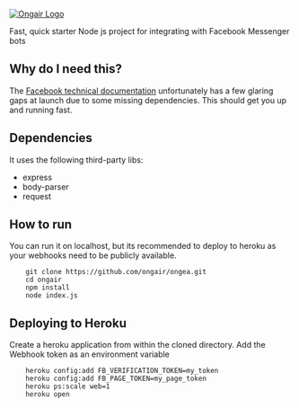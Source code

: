 [![Ongair Logo](https://ongair.im/logo.png)](https://ongair.im/)

Fast, quick starter Node js project for integrating with Facebook Messenger bots

## Why do I need this?
The [Facebook technical documentation](https://developers.facebook.com/docs/messenger-platform/implementation) unfortunately has a few glaring gaps at launch due to some missing dependencies. This should get you up and running fast.
 
## Dependencies

It uses the following third-party libs:
- express
- body-parser
- request

## How to run

You can run it on localhost, but its recommended to deploy to heroku as your webhooks need to be publicly available.

```
    git clone https://github.com/ongair/ongea.git
    cd ongair
    npm install
    node index.js
```

## Deploying to Heroku

Create a heroku application from within the cloned directory. Add the Webhook token as an environment variable

```
    heroku config:add FB_VERIFICATION_TOKEN=my_token
    heroku config:add FB_PAGE_TOKEN=my_page_token
    heroku ps:scale web=1
    heroku open
```